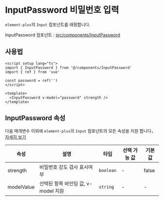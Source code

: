 # InputPassword 비밀번호 입력

`element-plus`의 `Input` 컴포넌트를 래핑합니다.

InputPassword 컴포넌트 : [src/components/InputPassword](https://github.com/web2-solution/web2-vue-framework/tree/demo/src/components/InputPassword) 

## 사용법

```vue
<script setup lang="ts">
import { InputPassword } from '@/components/InputPassword'
import { ref } from 'vue'

const password = ref('')
</script>

<template>
  <InputPassword v-model="password" strength />
</template>

```

## InputPassword 속성

다음 매개변수 이외에 `element-plus`의  `Input` 컴포넌트의 모든 속성을 지원 합니다，[자세히 보기](https://element-plus.org/zh-CN/component/input.html#autocomplete-%E5%B1%9E%E6%80%A7)

| 속성 | 설명 | 타입 | 선택 가능 값 | 기본값 |
| ---- | ---- | ---- | ---- | ---- |
| strength | 비밀번호 강도 검사 표시여부 | `boolean` | - | false |
| modelValue | 선택된 항목 바인딩 값, v-model 지원 | `string` | - | - |
